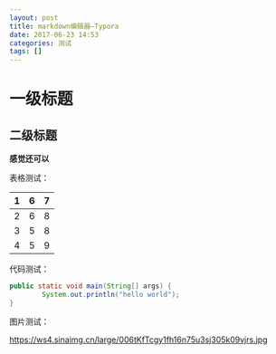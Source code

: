 ```yaml
---
layout: post
title: markdown编辑器—Typora
date: 2017-06-23 14:53
categories: 测试
tags: []
---
```


# 一级标题

## 二级标题

**感觉还可以**

表格测试：

| 1    | 6    | 7    |
| ---- | ---- | ---- |
| 2    | 6    | 8    |
| 3    | 5    | 8    |
| 4    | 5    | 9    |

代码测试：

```java
public static void main(String[] args) {
        System.out.println("hello world");
}
```
图片测试：

https://ws4.sinaimg.cn/large/006tKfTcgy1fh16n75u3sj305k09vjrs.jpg